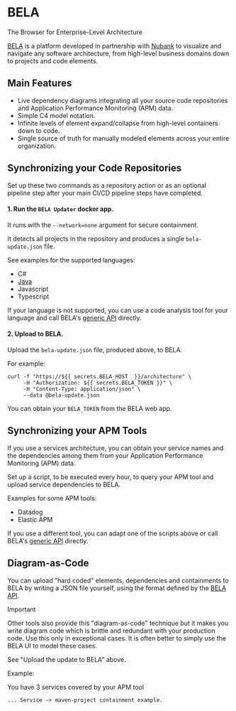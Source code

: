 # BELA
The Browser for Enterprise-Level Architecture

[BELA](https://jux.house/bela) is a platform developed in partnership with [Nubank](https://international.nubank.com.br/about) to visualize and navigate any software architecture, from high-level business domains down to projects and code elements.

## Main Features

- Live dependency diagrams integrating all your source code repositories and Application Performance Monitoring (APM) data.
- Simple C4 model notation.
- Infinite levels of element expand/collapse from high-level containers down to code.
- Single source of truth for manually modeled elements across your entire organization.

## Synchronizing your Code Repositories

Set up these two commands as a repository action or as an optional pipeline step after your main CI/CD pipeline steps have completed.

#### 1. Run the `BELA Updater` docker app.
  
   It runs with the `--network=none` argument for secure containment.
   
   It detects all projects in the repository and produces a single `bela-update.json` file.

   See examples for the supported languages:
   - C#
   - [Java](/updaters/Java.md)
   - Javascript
   - Typescript

   If your language is not supported, you can use a code analysis tool for your language and call BELA's [generic API](API.md) directly.

 
#### 2. Upload to BELA.

   Upload the `bela-update.json` file, produced above, to BELA.
   
   For example:
   ```
   curl -f "https://${{ secrets.BELA_HOST  }}/architecture" \
        -H "Authorization: ${{ secrets.BELA_TOKEN }}" \
        -H "Content-Type: application/json" \
        --data @bela-update.json
   ```
   You can obtain your `BELA_TOKEN` from the BELA web app.
   

## Synchronizing your APM Tools

If you use a services architecture, you can obtain your service names and the dependencies among them from your Application Performance Monitoring (APM) data.

Set up a script, to be executed every hour, to query your APM tool and upload service dependencies to BELA.

Examples for some APM tools:
- Datadog
- Elastic APM
  
If you use a different tool, you can adapt one of the scripts above or call BELA's [generic API](API.md) directly.


## Diagram-as-Code

You can upload "hard coded" elements, dependencies and containments to BELA by writing a JSON file yourself, using the format defined by the [BELA API](API.md).

> [!IMPORTANT]
> Other tools also provide this "diagram-as-code" technique but it makes you write diagram code which is brittle and redundant with your production code. Use this only in exceptional cases. It is often better to simply use the BELA UI to model these cases.


See "Upload the update to BELA" above.

Example:

You have 3 services covered by your APM tool
```
... Service -> maven-project containment example.
```

